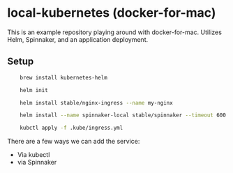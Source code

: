 # local-kubernetes (docker-for-mac)

This is an example repository playing around with docker-for-mac. Utilizes Helm, Spinnaker, and an application deployment.

## Setup

```bash
    brew install kubernetes-helm

    helm init

    helm install stable/nginx-ingress --name my-nginx

    helm install --name spinnaker-local stable/spinnaker --timeout 600

    kubctl apply -f .kube/ingress.yml
```

There are a few ways we can add the service:

- Via kubectl
- via Spinnaker

